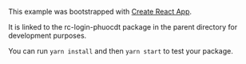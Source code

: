 This example was bootstrapped with [Create React App](https://github.com/facebook/create-react-app).

It is linked to the rc-login-phuocdt package in the parent directory for development purposes.

You can run `yarn install` and then `yarn start` to test your package.
